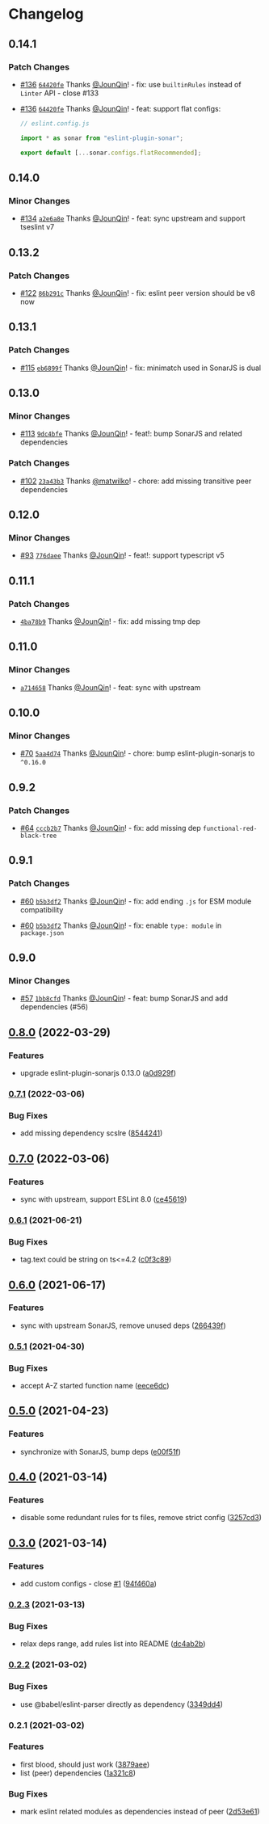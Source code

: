 # Changelog

## 0.14.1

### Patch Changes

- [#136](https://github.com/un-ts/eslint-plugin-sonar/pull/136) [`64420fe`](https://github.com/un-ts/eslint-plugin-sonar/commit/64420fe0d1680bb6e435e3915823835372ce17c9) Thanks [@JounQin](https://github.com/JounQin)! - fix: use `builtinRules` instead of `Linter` API - close #133

- [#136](https://github.com/un-ts/eslint-plugin-sonar/pull/136) [`64420fe`](https://github.com/un-ts/eslint-plugin-sonar/commit/64420fe0d1680bb6e435e3915823835372ce17c9) Thanks [@JounQin](https://github.com/JounQin)! - feat: support flat configs:

  ```js
  // eslint.config.js

  import * as sonar from "eslint-plugin-sonar";

  export default [...sonar.configs.flatRecommended];
  ```

## 0.14.0

### Minor Changes

- [#134](https://github.com/un-ts/eslint-plugin-sonar/pull/134) [`a2e6a8e`](https://github.com/un-ts/eslint-plugin-sonar/commit/a2e6a8e2f5dec7d91dce397272ab72515fff01c5) Thanks [@JounQin](https://github.com/JounQin)! - feat: sync upstream and support tseslint v7

## 0.13.2

### Patch Changes

- [#122](https://github.com/un-ts/eslint-plugin-sonar/pull/122) [`86b291c`](https://github.com/un-ts/eslint-plugin-sonar/commit/86b291c9e0c9adc28f93844addeb7a9e36666859) Thanks [@JounQin](https://github.com/JounQin)! - fix: eslint peer version should be v8 now

## 0.13.1

### Patch Changes

- [#115](https://github.com/un-ts/eslint-plugin-sonar/pull/115) [`eb6899f`](https://github.com/un-ts/eslint-plugin-sonar/commit/eb6899feb3cf90b390e91a86d747d701099f7072) Thanks [@JounQin](https://github.com/JounQin)! - fix: minimatch used in SonarJS is dual

## 0.13.0

### Minor Changes

- [#113](https://github.com/un-ts/eslint-plugin-sonar/pull/113) [`9dc4bfe`](https://github.com/un-ts/eslint-plugin-sonar/commit/9dc4bfed17097d3e33cb79c9e6444f69390b5e39) Thanks [@JounQin](https://github.com/JounQin)! - feat!: bump SonarJS and related dependencies

### Patch Changes

- [#102](https://github.com/un-ts/eslint-plugin-sonar/pull/102) [`23a43b3`](https://github.com/un-ts/eslint-plugin-sonar/commit/23a43b32f846960bb1910f6f4371a3466a726bc1) Thanks [@matwilko](https://github.com/matwilko)! - chore: add missing transitive peer dependencies

## 0.12.0

### Minor Changes

- [#93](https://github.com/un-ts/eslint-plugin-sonar/pull/93) [`776daee`](https://github.com/un-ts/eslint-plugin-sonar/commit/776daeee8c408740d9bffd3f2edb0bcd60807797) Thanks [@JounQin](https://github.com/JounQin)! - feat!: support typescript v5

## 0.11.1

### Patch Changes

- [`4ba78b9`](https://github.com/un-ts/eslint-plugin-sonar/commit/4ba78b97d56b9b26702b3f10c02dc7919e94adc8) Thanks [@JounQin](https://github.com/JounQin)! - fix: add missing tmp dep

## 0.11.0

### Minor Changes

- [`a714658`](https://github.com/un-ts/eslint-plugin-sonar/commit/a71465853d236910aad49cca67046b2c3a67d6a5) Thanks [@JounQin](https://github.com/JounQin)! - feat: sync with upstream

## 0.10.0

### Minor Changes

- [#70](https://github.com/un-ts/eslint-plugin-sonar/pull/70) [`5aa4d74`](https://github.com/un-ts/eslint-plugin-sonar/commit/5aa4d745b6aa8a45f2dce5c96035713f0fdedb8b) Thanks [@JounQin](https://github.com/JounQin)! - chore: bump eslint-plugin-sonarjs to `^0.16.0`

## 0.9.2

### Patch Changes

- [#64](https://github.com/un-ts/eslint-plugin-sonar/pull/64) [`cccb2b7`](https://github.com/un-ts/eslint-plugin-sonar/commit/cccb2b7a137b0982047739c71ac87e5a3d26a2b7) Thanks [@JounQin](https://github.com/JounQin)! - fix: add missing dep `functional-red-black-tree`

## 0.9.1

### Patch Changes

- [#60](https://github.com/un-ts/eslint-plugin-sonar/pull/60) [`b5b3df2`](https://github.com/un-ts/eslint-plugin-sonar/commit/b5b3df282615c1fbc49899f81b26ede0d95b7e5d) Thanks [@JounQin](https://github.com/JounQin)! - fix: add ending `.js` for ESM module compatibility

- [#60](https://github.com/un-ts/eslint-plugin-sonar/pull/60) [`b5b3df2`](https://github.com/un-ts/eslint-plugin-sonar/commit/b5b3df282615c1fbc49899f81b26ede0d95b7e5d) Thanks [@JounQin](https://github.com/JounQin)! - fix: enable `type: module` in `package.json`

## 0.9.0

### Minor Changes

- [#57](https://github.com/un-ts/eslint-plugin-sonar/pull/57) [`1bb8cfd`](https://github.com/un-ts/eslint-plugin-sonar/commit/1bb8cfd75f890c3f0db93edbc6881f5a183a3f24) Thanks [@JounQin](https://github.com/JounQin)! - feat: bump SonarJS and add dependencies (#56)

## [0.8.0](https://github.com/rx-ts/eslint-plugin-sonar/compare/v0.7.1...v0.8.0) (2022-03-29)

### Features

- upgrade eslint-plugin-sonarjs 0.13.0 ([a0d929f](https://github.com/rx-ts/eslint-plugin-sonar/commit/a0d929fcff97990f167d5a9fdf74fe67f0656f78))

### [0.7.1](https://github.com/un-ts/eslint-plugin-sonar/compare/v0.7.0...v0.7.1) (2022-03-06)

### Bug Fixes

- add missing dependency scslre ([8544241](https://github.com/un-ts/eslint-plugin-sonar/commit/85442410118c465056c54f3236fb13c5dc9d4d49))

## [0.7.0](https://github.com/un-ts/eslint-plugin-sonar/compare/v0.6.1...v0.7.0) (2022-03-06)

### Features

- sync with upstream, support ESLint 8.0 ([ce45619](https://github.com/un-ts/eslint-plugin-sonar/commit/ce45619877aa5d212887d5c6904a7bad7e417d0e))

### [0.6.1](https://github.com/un-ts/eslint-plugin-sonar/compare/v0.6.0...v0.6.1) (2021-06-21)

### Bug Fixes

- tag.text could be string on ts<=4.2 ([c0f3c89](https://github.com/un-ts/eslint-plugin-sonar/commit/c0f3c895a4db7ff4245b419b038d95cefc3fa54d))

## [0.6.0](https://github.com/un-ts/eslint-plugin-sonar/compare/v0.5.1...v0.6.0) (2021-06-17)

### Features

- sync with upstream SonarJS, remove unused deps ([266439f](https://github.com/un-ts/eslint-plugin-sonar/commit/266439f7d6dfaa1b19b2234865c3c5e3689a4763))

### [0.5.1](https://github.com/un-ts/eslint-plugin-sonar/compare/v0.5.0...v0.5.1) (2021-04-30)

### Bug Fixes

- accept A-Z started function name ([eece6dc](https://github.com/un-ts/eslint-plugin-sonar/commit/eece6dc95227abc72952a2387d97a55a93aa48b0))

## [0.5.0](https://github.com/un-ts/eslint-plugin-sonar/compare/v0.4.0...v0.5.0) (2021-04-23)

### Features

- synchronize with SonarJS, bump deps ([e00f51f](https://github.com/un-ts/eslint-plugin-sonar/commit/e00f51f0fccd03f5752baf8837605ab96620b002))

## [0.4.0](https://github.com/un-ts/eslint-plugin-sonar/compare/v0.3.0...v0.4.0) (2021-03-14)

### Features

- disable some redundant rules for ts files, remove strict config ([3257cd3](https://github.com/un-ts/eslint-plugin-sonar/commit/3257cd33c4ada40fcd29210cdea82b88d009112c))

## [0.3.0](https://github.com/un-ts/eslint-plugin-sonar/compare/v0.2.3...v0.3.0) (2021-03-14)

### Features

- add custom configs - close [#1](https://github.com/un-ts/eslint-plugin-sonar/issues/1) ([94f460a](https://github.com/un-ts/eslint-plugin-sonar/commit/94f460a30fa6f1d1006264503896bc4cd4652f68))

### [0.2.3](https://github.com/un-ts/eslint-plugin-sonar/compare/v0.2.2...v0.2.3) (2021-03-13)

### Bug Fixes

- relax deps range, add rules list into README ([dc4ab2b](https://github.com/un-ts/eslint-plugin-sonar/commit/dc4ab2b50c3841ed129f1e77d31d3369d998137f))

### [0.2.2](https://github.com/un-ts/eslint-plugin-sonar/compare/v0.2.1...v0.2.2) (2021-03-02)

### Bug Fixes

- use @babel/eslint-parser directly as dependency ([3349dd4](https://github.com/un-ts/eslint-plugin-sonar/commit/3349dd424444b0a5b44d9ed33498c34f236b74d0))

### 0.2.1 (2021-03-02)

### Features

- first blood, should just work ([3879aee](https://github.com/un-ts/eslint-plugin-sonar/commit/3879aeebfabd6d8b2245b80e331c93663d00df8e))
- list (peer) dependencies ([1a321c8](https://github.com/un-ts/eslint-plugin-sonar/commit/1a321c833674570c57d53474371573c4d6dcece6))

### Bug Fixes

- mark eslint related modules as dependencies instead of peer ([2d53e61](https://github.com/un-ts/eslint-plugin-sonar/commit/2d53e61800006543c216f8586871f2beae6d78f0))
